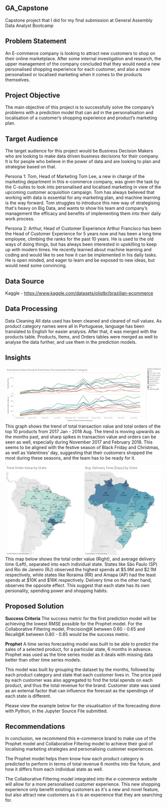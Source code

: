 ## GA_Capstone
Capstone project that I did for my final submission at General Assembly Data Analyst Bootcamp

## Problem Statement 
An E-commerce company is looking to attract new customers to shop on their online marketplace. After some internal investigation and research, the upper management of the company concluded that they would need a new personalised shopping experience for each customer, and also a more personalised or localised marketing when it comes to the products themselves. 

## Project Objective 
The main objective of this project is to successfully solve the company’s problems with a prediction model that can aid in the personalisation and localisation of a customer’s shopping experience and product’s marketing plan. 

## Target Audience
The target audience for this project would be Business Decision Makers who are looking to make data driven business decisions for their company. It is for people who believe in the power of data and are looking to plan and strategise based on that.    

Persona 1: Tom, Head of Marketing 
Tom Lee, a new in charge of the marketing department in this e-commerce company, was given the task by the C-suites to look into personalised and localised marketing in view of the upcoming customer acquisition campaign. Tom has always believed that working with data is essential for any marketing plan, and machine learning is the way forward. Tom struggles to introduce this new way of strategising that's heavy on Big Data, and wants to show his team and company’s management the efficacy and benefits of implementing them into their daily work process.       

Persona 2: Arthur, Head of Customer Experience 
Arthur Francisco has been the Head of Customer Experience for 5 years now and has been a long time employee, climbing the ranks for the past 10 years. He is used to the old ways of doing things, but has always been interested in upskilling to  keep up with modern times. He recently learned about machine learning and coding and would like to see how it can be implemented in his daily tasks. He is open minded, and eager to learn and be exposed to new ideas, but would need some convincing.   

## Data Source 
Kaggle - https://www.kaggle.com/datasets/olistbr/brazilian-ecommerce

## Data Processing 
Data Cleaning 
All data used has been cleaned and cleared of null values. As product category names were all in Portuguese, language has been translated to English for easier analysis. After that, it was merged with the products table. Products, Items, and Orders tables were merged as well to analyse the data further, and use them in the prediction models. 

## Insights 
![](transaction_trend.png)
This graph shows the trend of total transaction value and total orders of the top 10 products from 2017 Jan - 2018 Aug. The trend is moving upwards as the months past, and sharp spikes in transaction value and orders can be seen as well, especially during November 2017 and February 2018. This seems to be aligned with the festive season of Black Friday and Christmas, as well as Valentines’ day, suggesting that their customers shopped the most during these seasons, and the team has to be ready for it.

![](state_differences.png)
This map below shows the total order value (Right), and average delivery time (Left), separated into each individual state. States like São Paulo (SP) and Rio de Janeiro (RJ) observed the highest spends at $5.9M and $2.1M respectively, while states like Roraima (RR) and Amapa (AP) had the least spends at $10K and $16K respectively. Delivery time on the other hand, observes the opposite effect. This suggest that each state has its own personality, spending power and shopping habits.

## Proposed Solution 
**Success Criteria**
The success metric for the first prediction model will be achieving the lowest RMSE possible for the Prophet model. For the Collaborative Filtering model, Precision@K between 0.60 - 0.65 and Recall@K between 0.80 - 0.85 would be the success metric.

**Prophet**
A time series forecasting model was built to be able to predict the sales of a selected product, for a particular state, 6 months in advance. Prophet was used as the time series model as it deals with missing data better than other time series models.

This model was built by grouping the dataset by the months, followed by each product category and state that each customer lives in. The price paid by each customer was also aggregated to find the total spends on each product, and thus the total revenue for the brand. Customer state was used as an external factor that can influence the forecast as the spendings of each state is different.

Please view the example below for the visualisation of the forecasting done with Python, in the Jupyter Source File submitted.


## Recommendations 
In conclusion, we recommend this e-commerce brand to make use of the Prophet model and Collaborative Filtering model to achieve their goal of localising marketing strategies and personalising customer experiences. 

The Prophet model helps them know how each product category is predicted to perform in terms of total revenue 6 months into the future, and how it differs from each individual state as well. 

The Collaborative Filtering model integrated into the e-commerce website will allow for a more personalised customer experience. This new shopping experience only benefit existing customers as it's a new and novel feature, but also attract new customers as it is an experience that they are searching for. 

